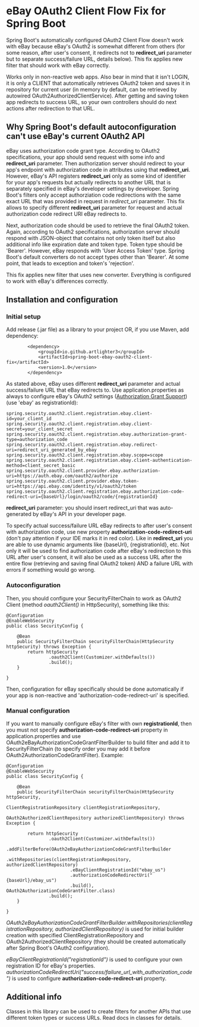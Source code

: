 # eBay OAuth2 Client Flow Fix for Spring Boot
Spring Boot's automatically configured OAuth2 Client Flow doesn't work with eBay because eBay's OAuth2 is somewhat different from others (for some reason, after user's consent, it redirects not to **redirect_uri** parameter but to separate success/failure URL, details below). This fix applies new filter that should work with eBay correctly.

Works only in non-reactive web apps. Also bear in mind that it isn't LOGIN, it is only a CLIENT that automatically retrieves OAuth2 token and saves it in repository for current user (in memory by default, can be retrieved by autowired OAuth2AuthorizedClientService). 
After getting and saving token app redirects to success URL, so your own controllers should do next actions after redirection to that URL.

## Why Spring Boot's default autoconfiguration can't use eBay's current OAuth2 API
eBay uses authorization code grant type. According to OAuth2 specifications, your app should send request with some info and **redirect_uri** parameter. Then authorization server should redirect to your app's endpoint with authorization code in attributes using that **redirect_uri**.
However, eBay's API registers **redirect_uri** only as some kind of identifier for your app's requests but actually redirects to another URL that is separately specified in eBay's developer settings by developer. Spring Boot's filters only accept
authorziation code redirections with the same exact URL that was provided in request in *redirect_uri* parameter. This fix allows to specify different **redirect_uri** parameter for request and actual authorization code redirect URI eBay redirects to.

Next, authorization code should be used to retrieve the final OAuth2 token. Again, according to OAuth2 specifications, authorization server should respond with JSON-object that contains not only token itself but also additional info like expiration date and token type. Token type should be 'Bearer'. However, eBay responds with 'User Access Token' type. Spring Boot's default converters do not accept types other than 'Bearer'. At some point, that leads to exception and token's 'rejection'.

This fix applies new filter that uses new converter. Everything is configured to work with eBay's differences correctly.

## Installation and configuration
### Initial setup
Add release (.jar file) as a library to your project OR, if you use Maven, add dependency:
```
        <dependency>
            <groupId>io.github.artlighter3</groupId>
            <artifactId>spring-boot-ebay-oauth2-client-fix</artifactId>
            <version>1.0</version>
        </dependency>
```

As stated above, eBay uses different **redirect_uri** parameter and actual success/failure URL that eBay redirects to. Use application.properties as always to configure eBay's OAuth2 settings ([Authorization Grant Support](https://docs.spring.io/spring-security/reference/servlet/oauth2/client/authorization-grants.html)) (use 'ebay' as registrationId):
```
spring.security.oauth2.client.registration.ebay.client-id=your_client_id
spring.security.oauth2.client.registration.ebay.client-secret=your_client_secret
spring.security.oauth2.client.registration.ebay.authorization-grant-type=authorization_code
spring.security.oauth2.client.registration.ebay.redirect-uri=redirect_uri_generated_by_ebay
spring.security.oauth2.client.registration.ebay.scope=scope
spring.security.oauth2.client.registration.ebay.client-authentication-method=client_secret_basic
spring.security.oauth2.client.provider.ebay.authorization-uri=https://auth.ebay.com/oauth2/authorize
spring.security.oauth2.client.provider.ebay.token-uri=https://api.ebay.com/identity/v1/oauth2/token
spring.security.oauth2.client.registration.ebay.authorization-code-redirect-uri={baseUrl}/login/oauth2/code/{registrationId}
```
**redirect_uri** parameter: you should insert redirect_uri that was auto-generated by eBay's API in your developer page. 

To specify actual success/failure URL eBay redirects to after user's consent with authorization code, use new property **authorization-code-redirect-uri** (don't pay attention if your IDE marks it in red color). Like in **redirect_uri** you are able to use dynamic arguments like {baseUrl}, {registrationId}, etc. Not only it will be used to find authorization code after eBay's redirection to this URL after user's consent, it will also be used as a success URL after the entire flow (retrieving and saving final OAuth2 token) AND a failure URL with errors if something would go wrong.

### Autoconfiguration
Then, you should configure your SecurityFilterChain to work as OAuth2 Client (method *oauth2Client()* in HttpSecurity), something like this:
```
@Configuration
@EnableWebSecurity
public class SecurityConfig {

    @Bean
    public SecurityFilterChain securityFilterChain(HttpSecurity httpSecurity) throws Exception {
        return httpSecurity
                .oauth2Client(Customizer.withDefaults())
                .build();
    }

}
```
Then, configuration for eBay specifically should be done automatically if your app is non-reactive and 'authorization-code-redirect-uri' is specified.

### Manual configuration
If you want to manually configure eBay's filter with own **registrationId**, then you must not specify **authorization-code-redirect-uri** property in application.properties and use OAuth2eBayAuthorizationCodeGrantFilterBuilder to build filter and add it to SecurityFilterChain (to specify order you may add it before OAuth2AuthorizationCodeGrantFilter). Example:
```
@Configuration
@EnableWebSecurity
public class SecurityConfig {

    @Bean
    public SecurityFilterChain securityFilterChain(HttpSecurity httpSecurity,
                                                   ClientRegistrationRepository clientRegistrationRepository,
                                                   OAuth2AuthorizedClientRepository authorizedClientRepository) throws Exception {

        return httpSecurity
                .oauth2Client(Customizer.withDefaults())
                .addFilterBefore(OAuth2eBayAuthorizationCodeGrantFilterBuilder
                        .withRepositories(clientRegistrationRepository, authorizedClientRepository)
                        .eBayClientRegistrationId("ebay_us")
                        .authorizationCodeRedirectUri("{baseUrl}/ebay_us")
                        .build(), OAuth2AuthorizationCodeGrantFilter.class)
                .build();
    }

}
```
*OAuth2eBayAuthorizationCodeGrantFilterBuilder.withRepositories(clientRegistrationRepository, authorizedClientRepository)* is used for initial builder creation with specified ClientRegistrationRepository and OAuth2AuthorizedClientRepository (they should be created automatically after Spring Boot's OAuth2 configuration). 

*eBayClientRegistrationId("registrationId")* is used to configure your own registration ID for eBay's properties. *authorizationCodeRedirectUri("success/failure_url_with_authorization_code")* is used to configure **authorization-code-redirect-uri** property.

## Additional info
Classes in this library can be used to create filters for another APIs that use different token types or success URLs. Read docs in classes for details.
